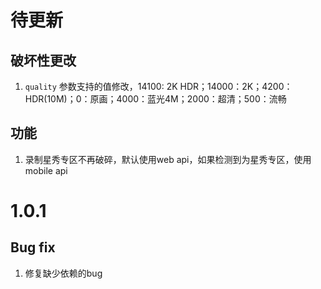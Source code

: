 # 待更新

## 破坏性更改

1. `quality` 参数支持的值修改，14100: 2K HDR；14000：2K；4200：HDR(10M)；0：原画；4000：蓝光4M；2000：超清；500：流畅

## 功能

1. 录制星秀专区不再破碎，默认使用web api，如果检测到为星秀专区，使用mobile api

# 1.0.1

## Bug fix

1. 修复缺少依赖的bug
